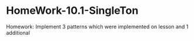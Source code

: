 # HomeWork-10.1-SingleTon
Homework:
Implement 3 patterns which were implemented on lesson and 1 additional
